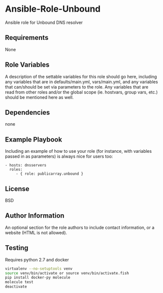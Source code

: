 Ansible-Role-Unbound
=========

Ansible role for Unbound DNS resolver

Requirements
------------

None

Role Variables
--------------

A description of the settable variables for this role should go here, including any variables that are in defaults/main.yml, vars/main.yml, and any variables that can/should be set via parameters to the role. Any variables that are read from other roles and/or the global scope (ie. hostvars, group vars, etc.) should be mentioned here as well.

Dependencies
------------

none

Example Playbook
----------------

Including an example of how to use your role (for instance, with variables passed in as parameters) is always nice for users too:

    - hosts: dnsservers
      roles:
         - { role: publicarray.unbound }

License
-------

BSD

Author Information
------------------

An optional section for the role authors to include contact information, or a website (HTML is not allowed).


Testing
-------

Requires python 2.7 and docker

```sh
virtualenv --no-setuptools venv
source venv/bin/activate or source venv/bin/activate.fish
pip install docker-py molecule
molecule test
deactivate
```
